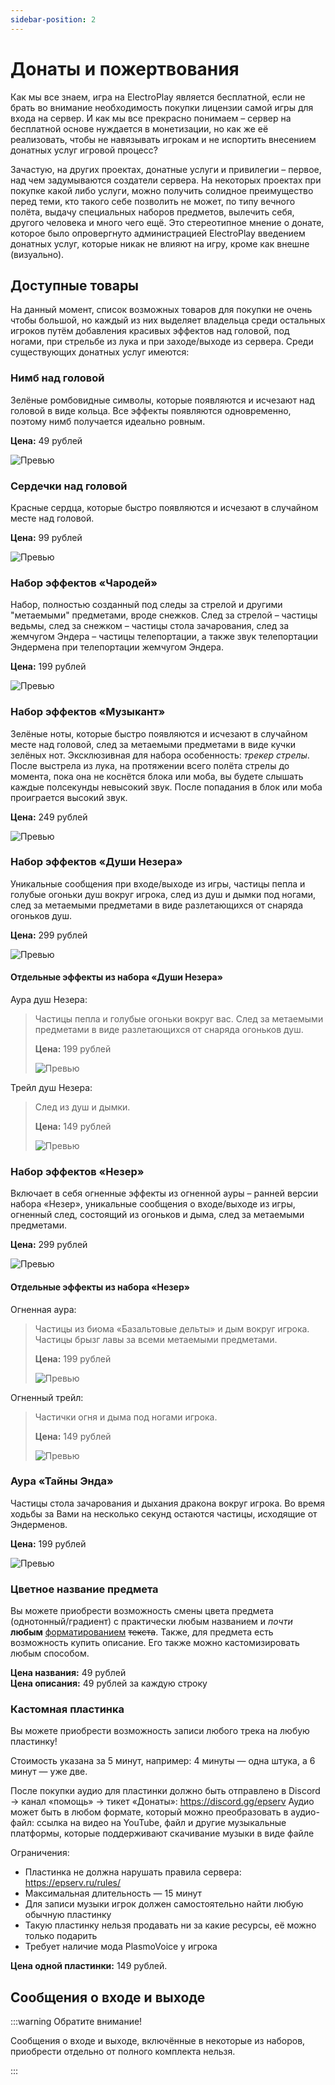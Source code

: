 ```yaml
---
sidebar-position: 2
---
```


# Донаты и пожертвования

Как мы все знаем, игра на ElectroPlay является бесплатной, если не брать во внимание необходимость покупки лицензии самой игры для входа на сервер. И как мы все прекрасно понимаем – сервер на бесплатной основе нуждается в монетизации, но как же её реализовать, чтобы не навязывать игрокам и не испортить внесением донатных услуг игровой процесс?

Зачастую, на других проектах, донатные услуги и привилегии – первое, над чем задумываются создатели сервера. На некоторых проектах при покупке какой либо услуги, можно получить солидное преимущество перед теми, кто такого себе позволить не может, по типу вечного полёта, выдачу специальных наборов предметов, вылечить себя, другого человека и много чего ещё. Это стереотипное мнение о донате, которое было опровергнуто администрацией ElectroPlay введением донатных услуг, которые никак не влияют на игру, кроме как внешне (визуально).

## Доступные товары

На данный момент, список возможных товаров для покупки не очень чтобы большой, но каждый из них выделяет владельца среди остальных игроков путём добавления красивых эффектов над головой, под ногами, при стрельбе из лука и при заходе/выходе из сервера. Среди существующих донатных услуг имеются:

### Нимб над головой

Зелёные ромбовидные символы, которые появляются и исчезают над головой в виде кольца. Все эффекты появляются одновременно, поэтому нимб получается идеально ровным.

**Цена:** 49 рублей

![Превью](/img/donations/halo.gif)

### Сердечки над головой

Красные сердца, которые быстро появляются и исчезают в случайном месте над головой.

**Цена:** 99 рублей

![Превью](/img/donations/hearts.gif)

### Набор эффектов «Чародей»

Набор, полностью созданный под следы за стрелой и другими "метаемыми" предметами, вроде снежков. След за стрелой – частицы ведьмы, след за снежком – частицы стола зачарования, след за жемчугом Эндера – частицы телепортации, а также звук телепортации Эндермена при телепортации жемчугом Эндера.

**Цена:** 199 рублей

![Превью](/img/donations/enchanter.gif)

### Набор эффектов «Музыкант»

Зелёные ноты, которые быстро появляются и исчезают в случайном месте над головой, след за метаемыми предметами в виде кучки зелёных нот. Эксклюзивная для набора особенность: _трекер стрелы_. После выстрела из лука, на протяжении всего полёта стрелы до момента, пока она не коснётся блока или моба, вы будете слышать каждые полсекунды невысокий звук. После попадания в блок или моба проиграется высокий звук.

**Цена:** 249 рублей

![Превью](/img/donations/musician.gif)

### Набор эффектов «Души Незера»

Уникальные сообщения при входе/выходе из игры, частицы пепла и голубые огоньки душ вокруг игрока, след из душ и дымки под ногами, след за метаемыми предметами в виде разлетающихся от снаряда огоньков душ.

**Цена:** 299 рублей

![Превью](/img/donations/nether_souls.gif)

#### Отдельные эффекты из набора «Души Незера»

Аура душ Незера:
> Частицы пепла и голубые огоньки вокруг вас.
> След за метаемыми предметами в виде разлетающихся от снаряда огоньков душ.
>
> **Цена:** 199 рублей
>
> ![Превью](/img/donations/nether_souls_aura.gif)

Трейл душ Незера:
> След из душ и дымки.
>
> **Цена:** 149 рублей
>
> ![Превью](/img/donations/nether_souls_trail.gif)

### Набор эффектов «Незер»

Включает в себя огненные эффекты из огненной ауры – ранней версии набора «Незер», уникальные сообщения о входе/выходе из игры, огненный след, состоящий из огоньков и дыма, след за метаемыми предметами.

**Цена:** 299 рублей

![Превью](/img/donations/nether.gif)

#### Отдельные эффекты из набора «Незер»

Огненная аура:
> Частицы из биома «Базальтовые дельты» и дым вокруг игрока.
> Частицы брызг лавы за всеми метаемыми предметами.
>
> **Цена:** 199 рублей
>
> ![Превью](/img/donations/fire_aura.gif)

Огненный трейл:
> Частички огня и дыма под ногами игрока.
>
> **Цена:** 149 рублей
>
> ![Превью](/img/donations/fire_trail.gif)

### Аура «Тайны Энда»

Частицы стола зачарования и дыхания дракона вокруг игрока. Во время ходьбы за Вами на несколько секунд остаются частицы, исходящие от Эндерменов.

**Цена:** 199 рублей

![Превью](/img/donations/end_secrets_aura.gif)

### Цветное название предмета

Вы можете приобрести возможность смены цвета предмета (однотонный/градиент) с практически любым названием и _почти_ **любым** <u>форматированием</u> ~~текста~~.
Также, для предмета есть возможность купить описание. Его также можно кастомизировать любым способом.

**Цена названия:** 49 рублей  
**Цена описания:** 49 рублей за каждую строку

### Кастомная пластинка

Вы можете приобрести возможность записи любого трека на любую пластинку!

Стоимость указана за 5 минут, например: 4 минуты — одна штука, а 6 минут — уже две.

После покупки аудио для пластинки должно быть отправлено в Discord → канал «помощь» → тикет «Донаты»: https://discord.gg/epserv
Аудио может быть в любом формате, который можно преобразовать в аудио-файл: ссылка на видео на YouTube, файл и другие музыкальные платформы, которые поддерживают скачивание музыки в виде файле

Ограничения:
- Пластинка не должна нарушать правила сервера: https://epserv.ru/rules/
- Максимальная длительность — 15 минут
- Для записи музыки игрок должен самостоятельно найти любую обычную пластинку
- Такую пластинку нельзя продавать ни за какие ресурсы, её можно только подарить
- Требует наличие мода PlasmoVoice у игрока

**Цена одной пластинки:** 149 рублей.

## Сообщения о входе и выходе

:::warning Обратите внимание!

Сообщения о входе и выходе, включённые в некоторые из наборов, приобрести отдельно от полного комплекта нельзя.

:::
